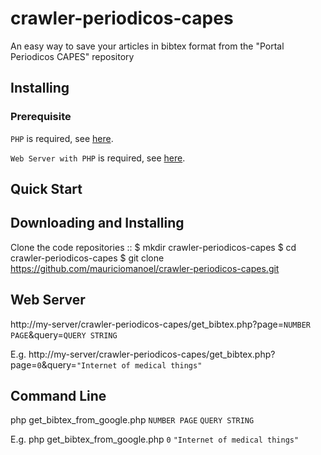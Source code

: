 # crawler-periodicos-capes

An easy way to save your articles in bibtex format from the "Portal Periodicos CAPES" repository

## Installing

### Prerequisite

`PHP` is required, see [here](http://php.net/downloads.php).

`Web Server with PHP` is required, see [here](https://www.apachefriends.org/download.html).

## Quick Start

## Downloading and Installing

Clone the code repositories
::
 $ mkdir crawler-periodicos-capes
 $ cd crawler-periodicos-capes
 $ git clone https://github.com/mauriciomanoel/crawler-periodicos-capes.git


## Web Server
http://my-server/crawler-periodicos-capes/get_bibtex.php?page=`NUMBER PAGE`&query=`QUERY STRING`

E.g. http://my-server/crawler-periodicos-capes/get_bibtex.php?page=`0`&query=`"Internet of medical things"`

## Command Line
php get_bibtex_from_google.php `NUMBER PAGE` `QUERY STRING`

E.g. php get_bibtex_from_google.php `0` `"Internet of medical things"`

